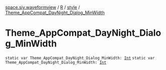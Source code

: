 [space.siy.waveformview](../../index.md) / [R](../index.md) / [style](index.md) / [Theme_AppCompat_DayNight_Dialog_MinWidth](./-theme_-app-compat_-day-night_-dialog_-min-width.md)

# Theme_AppCompat_DayNight_Dialog_MinWidth

`static var Theme_AppCompat_DayNight_Dialog_MinWidth: `[`Int`](https://kotlinlang.org/api/latest/jvm/stdlib/kotlin/-int/index.html)
`static var Theme_AppCompat_DayNight_Dialog_MinWidth: `[`Int`](https://kotlinlang.org/api/latest/jvm/stdlib/kotlin/-int/index.html)